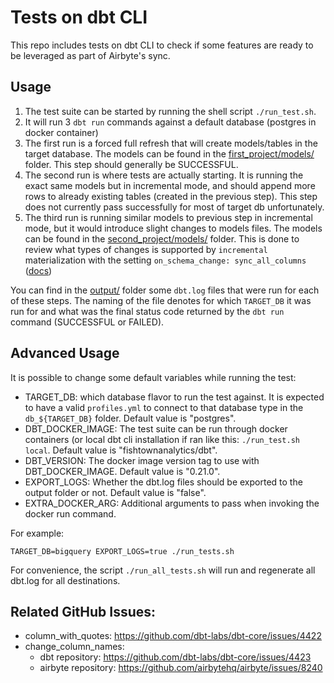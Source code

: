 # Tests on dbt CLI

This repo includes tests on dbt CLI to check if some features are ready to be leveraged as part of Airbyte's sync.

## Usage

1. The test suite can be started by running the shell script `./run_test.sh`.
2. It will run 3 `dbt run` commands against a default database (postgres in docker container)
3. The first run is a forced full refresh that will create models/tables in the target database. The models can be found in the [first_project/models/](first_project/models) folder. This step should generally be SUCCESSFUL.
4. The second run is where tests are actually starting. It is running the exact same models but in incremental mode, and should append more rows to already existing tables (created in the previous step). This step does not currently pass successfully for most of target db unfortunately.
5. The third run is running similar models to previous step in incremental mode, but it would introduce slight changes to models files. The models can be found in the [second_project/models/](second_project/models) folder. This is done to review what types of changes is supported by `incremental` materialization with the setting `on_schema_change: sync_all_columns` ([docs](https://docs.getdbt.com/docs/building-a-dbt-project/building-models/configuring-incremental-models#what-if-the-columns-of-my-incremental-model-change))

You can find in the [output/](output/) folder some `dbt.log` files that were run for each of these steps.
The naming of the file denotes for which `TARGET_DB` it was run for and what was the final status code returned by the `dbt run` command (SUCCESSFUL or FAILED).

## Advanced Usage

It is possible to change some default variables while running the test:

- TARGET_DB: which database flavor to run the test against. It is expected to have a valid `profiles.yml` to connect to that database type in the `db_${TARGET_DB}` folder. Default value is "postgres".
- DBT_DOCKER_IMAGE: The test suite can be run through docker containers (or local dbt cli installation if ran like this: `./run_test.sh local`. Default value is "fishtownanalytics/dbt".
- DBT_VERSION: The docker image version tag to use with DBT_DOCKER_IMAGE. Default value is "0.21.0".
- EXPORT_LOGS: Whether the dbt.log files should be exported to the output folder or not. Default value is "false".
- EXTRA_DOCKER_ARG: Additional arguments to pass when invoking the docker run command.

For example:

    TARGET_DB=bigquery EXPORT_LOGS=true ./run_tests.sh

For convenience, the script `./run_all_tests.sh` will run and regenerate all dbt.log for all destinations.

## Related GitHub Issues:

- column_with_quotes: https://github.com/dbt-labs/dbt-core/issues/4422
- change_column_names:
  - dbt repository: https://github.com/dbt-labs/dbt-core/issues/4423
  - airbyte repository: https://github.com/airbytehq/airbyte/issues/8240
